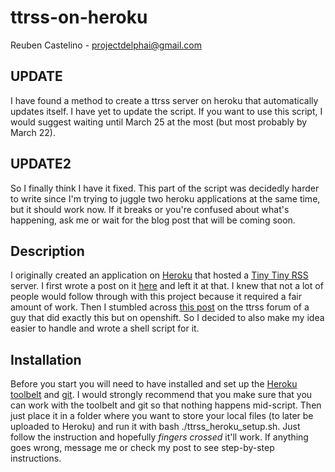 ttrss-on-heroku
=================
Reuben Castelino - projectdelphai@gmail.com

UPDATE
-----------------
I have found a method to create a ttrss server on heroku that automatically updates itself. I have yet to update the script. If you want to use this script, I would suggest waiting until March 25 at the most (but most probably by March 22). 

UPDATE2
-----------------
So I finally think I have it fixed. This part of the script was decidedly harder to write since I'm trying to juggle two heroku applications at the same time, but it should work now. If it breaks or you're confused about what's happening, ask me or wait for the blog post that will be coming soon.

Description
---------------

I originally created an application on [Heroku](http://www.heroku.com) that hosted a [Tiny Tiny RSS](http://tt-rss.org/redmine/projects/tt-rss/wiki) server. I first wrote a post on it [here](http://projectdelphai.github.com/blog/2013/03/15/replacing-google-reader-with-tt-rss-on-heroku/) and left it at that. I knew that not a lot of people would follow through with this project because it required a fair amount of work. Then I stumbled across [this post](http://tt-rss.org/forum/viewtopic.php?f=16&t=1360) on the ttrss forum of a guy that did exactly this but on openshift. So I decided to also make my idea easier to handle and wrote a shell script for it.

Installation
---------------
Before you start you will need to have installed and set up the [Heroku toolbelt](https://toolbelt.heroku.com/) and [git](http://git-scm.com/downloads). I would strongly recommend that you make sure that you can work with the toolbelt and git so that nothing happens mid-script. Then just place it in a folder where you want to store your local files (to later be uploaded to Heroku) and run it with bash ./ttrss_heroku_setup.sh. Just follow the instruction and hopefully *fingers crossed* it'll work. If anything goes wrong, message me or check my post to see step-by-step instructions. 
